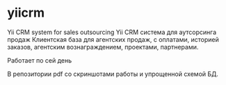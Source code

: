 # yiicrm
Yii CRM system for sales outsourcing
Yii CRM система для аутсорсинга продаж
Клиентская база для агентских продаж, с оплатами, историей заказов, агентским вознаграждением, проектами, партнерами.

Работает по сей день

В репозитории pdf со скриншотами работы и упрощенной схемой БД.